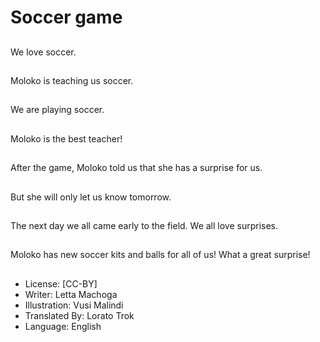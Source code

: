 # Soccer game

##
We love soccer.

##
Moloko is teaching us
soccer.

##
We are playing soccer.

##
Moloko is the best
teacher!

##
After the game,
Moloko told us that
she has a surprise for
us.

##
But she will only let us
know tomorrow.

##
The next day we all
came early to the field.
We all love surprises.

##
Moloko has new soccer
kits and balls for all of
us!
What a great surprise!

##
* License: [CC-BY]
* Writer: Letta Machoga
* Illustration: Vusi Malindi
* Translated By: Lorato Trok
* Language: English
